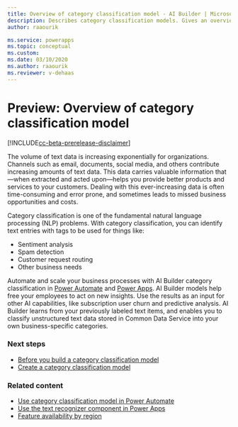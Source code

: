```yaml
---
title: Overview of category classification model - AI Builder | Microsoft Docs
description: Describes category classification models. Gives an overview of how to build and use category classification models in AI Builder. 
author: raaourik 

ms.service: powerapps
ms.topic: conceptual
ms.custom: 
ms.date: 03/10/2020
ms.author: raaourik 
ms.reviewer: v-dehaas
---
```


# Preview: Overview of category classification model


[!INCLUDE[cc-beta-prerelease-disclaimer](./includes/cc-beta-prerelease-disclaimer.md)]

The volume of text data is increasing exponentially for organizations. Channels such as email, documents, social media, and others contribute increasing amounts of text data. This data carries valuable information that—when extracted and acted upon—helps you provide better products and services to your customers. Dealing with this ever-increasing data is often time-consuming and error prone, and sometimes leads to missed business opportunities and costs.

Category classification is one of the fundamental natural language processing (NLP) problems. With category classification, you can identify text entries with tags to be used for things like:

- Sentiment analysis
- Spam detection
- Customer request routing
- Other business needs

Automate and scale your business processes with AI Builder category classification in [Power Automate](https://flow.microsoft.com/) and [Power Apps](https://powerapps.microsoft.com/). AI Builder models help free your employees to act on new insights. Use the results as an input for other AI capabilities, like subscription user churn and predictive analysis. AI Builder learns from your previously labeled text items, and enables you to classify unstructured text data stored in Common Data Service into your own business-specific categories.

### Next steps

- [Before you build a category classification model](before-you-build-text-classification-model.md)
- [Create a category classification model](create-text-classification-model.md)

### Related content

- [Use category classification model in Power Automate](text-classification-model-in-flow.md)
- [Use the text recognizer component in Power Apps](prebuilt-text-recognizer-component-in-powerapps.md)
- [Feature availability by region](availability-region.md)
